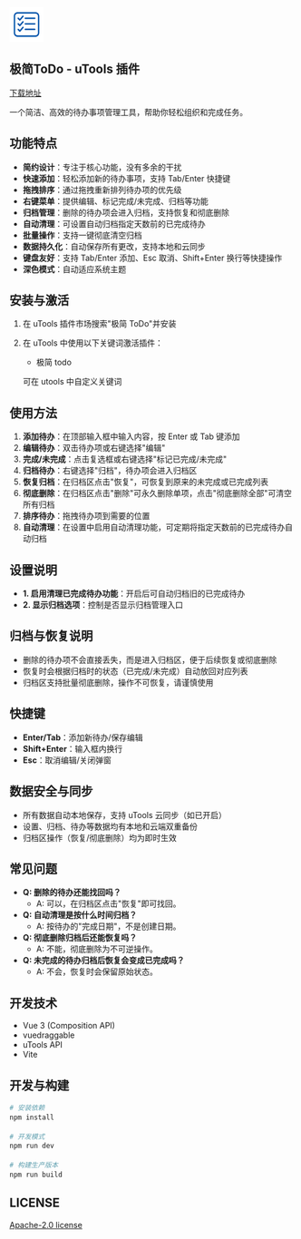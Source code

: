 <img src="./public/logo.png" style="width:60px">

## 极简ToDo - uTools 插件

[下载地址](https://www.u-tools.cn/plugins/detail/%E6%9E%81%E7%AE%80ToDo/)

一个简洁、高效的待办事项管理工具，帮助你轻松组织和完成任务。

## 功能特点

- **简约设计**：专注于核心功能，没有多余的干扰
- **快速添加**：轻松添加新的待办事项，支持 Tab/Enter 快捷键
- **拖拽排序**：通过拖拽重新排列待办项的优先级
- **右键菜单**：提供编辑、标记完成/未完成、归档等功能
- **归档管理**：删除的待办项会进入归档，支持恢复和彻底删除
- **自动清理**：可设置自动归档指定天数前的已完成待办
- **批量操作**：支持一键彻底清空归档
- **数据持久化**：自动保存所有更改，支持本地和云同步
- **键盘友好**：支持 Tab/Enter 添加、Esc 取消、Shift+Enter 换行等快捷操作
- **深色模式**：自动适应系统主题

## 安装与激活

1. 在 uTools 插件市场搜索"极简 ToDo"并安装
2. 在 uTools 中使用以下关键词激活插件：
   - 极简 todo

   可在 utools 中自定义关键词

## 使用方法

1. **添加待办**：在顶部输入框中输入内容，按 Enter 或 Tab 键添加
2. **编辑待办**：双击待办项或右键选择"编辑"
3. **完成/未完成**：点击复选框或右键选择"标记已完成/未完成"
4. **归档待办**：右键选择"归档"，待办项会进入归档区
5. **恢复归档**：在归档区点击"恢复"，可恢复到原来的未完成或已完成列表
6. **彻底删除**：在归档区点击"删除"可永久删除单项，点击"彻底删除全部"可清空所有归档
7. **排序待办**：拖拽待办项到需要的位置
8. **自动清理**：在设置中启用自动清理功能，可定期将指定天数前的已完成待办自动归档

## 设置说明

- **1. 启用清理已完成待办功能**：开启后可自动归档旧的已完成待办
- **2. 显示归档选项**：控制是否显示归档管理入口

## 归档与恢复说明

- 删除的待办项不会直接丢失，而是进入归档区，便于后续恢复或彻底删除
- 恢复时会根据归档时的状态（已完成/未完成）自动放回对应列表
- 归档区支持批量彻底删除，操作不可恢复，请谨慎使用

## 快捷键

- **Enter/Tab**：添加新待办/保存编辑
- **Shift+Enter**：输入框内换行
- **Esc**：取消编辑/关闭弹窗

## 数据安全与同步

- 所有数据自动本地保存，支持 uTools 云同步（如已开启）
- 设置、归档、待办等数据均有本地和云端双重备份
- 归档区操作（恢复/彻底删除）均为即时生效

## 常见问题

- **Q: 删除的待办还能找回吗？**
  - A: 可以，在归档区点击"恢复"即可找回。
- **Q: 自动清理是按什么时间归档？**
  - A: 按待办的"完成日期"，不是创建日期。
- **Q: 彻底删除归档后还能恢复吗？**
  - A: 不能，彻底删除为不可逆操作。
- **Q: 未完成的待办归档后恢复会变成已完成吗？**
  - A: 不会，恢复时会保留原始状态。

## 开发技术

- Vue 3 (Composition API)
- vuedraggable
- uTools API
- Vite

## 开发与构建

```bash
# 安装依赖
npm install

# 开发模式
npm run dev

# 构建生产版本
npm run build
```

## LICENSE

[Apache-2.0 license](./LICENSE)
